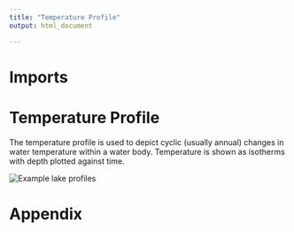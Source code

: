 ```yaml
---
title: "Temperature Profile"
output: html_document

---
```


# Imports
# Temperature Profile
The temperature profile is used to depict cyclic (usually annual) changes in water temperature within a water body. Temperature is shown as isotherms with depth plotted against time.

![Example lake profiles](TemperatureProfileRefPics/LP.jpg)


# Appendix

